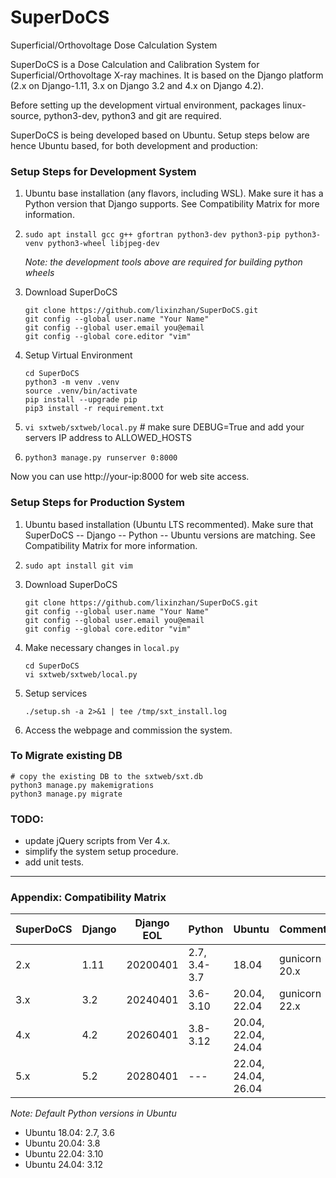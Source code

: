 # SuperDoCS
Superficial/Orthovoltage Dose Calculation System

SuperDoCS is a Dose Calculation and Calibration System for Superficial/Orthovoltage X-ray machines. 
It is based on the Django platform (2.x on Django-1.11, 3.x on Django 3.2 and 4.x on Django 4.2).

Before setting up the development virtual environment, packages
linux-source, python3-dev, python3 and git are required.

SuperDoCS is being developed based on Ubuntu. Setup steps below are hence Ubuntu based, for both development and production:

<h3>Setup Steps for Development System</h3>

1. Ubuntu base installation (any flavors, including WSL). Make sure it has a Python version that Django supports. See Compatibility Matrix for more information.

2. `sudo apt install gcc g++ gfortran python3-dev python3-pip python3-venv python3-wheel libjpeg-dev`

   _Note: the development tools above are required for building python wheels_

3. Download SuperDoCS

   ```
   git clone https://github.com/lixinzhan/SuperDoCS.git
   git config --global user.name "Your Name"
   git config --global user.email you@email
   git config --global core.editor "vim"
   ```

4. Setup Virtual Environment
  
   ```
   cd SuperDoCS
   python3 -m venv .venv
   source .venv/bin/activate
   pip install --upgrade pip
   pip3 install -r requirement.txt
   ```

5. `vi sxtweb/sxtweb/local.py` # make sure DEBUG=True and add your servers IP address to ALLOWED_HOSTS

6. `python3 manage.py runserver 0:8000`

Now you can use http://your-ip:8000 for web site access.


<h3>Setup Steps for Production System</h3>

1. Ubuntu based installation (Ubuntu LTS recommented). Make sure that SuperDoCS -- Django -- Python -- Ubuntu versions are matching. See Compatibility Matrix for more information.

2. `sudo apt install git vim`

3. Download SuperDoCS
   ```
   git clone https://github.com/lixinzhan/SuperDoCS.git
   git config --global user.name "Your Name"
   git config --global user.email you@email
   git config --global core.editor "vim"
   ```

4. Make necessary changes in `local.py`
   ```
   cd SuperDoCS
   vi sxtweb/sxtweb/local.py
   ```

7. Setup services

   ```
   ./setup.sh -a 2>&1 | tee /tmp/sxt_install.log
   ```

8. Access the webpage and commission the system.



<h3>To Migrate existing DB</h3>

```
# copy the existing DB to the sxtweb/sxt.db
python3 manage.py makemigrations
python3 manage.py migrate
```



<h3>TODO:</h3>

- update jQuery scripts from Ver 4.x.
- simplify the system setup procedure.
- add unit tests.


----------------------------------------------------

<h3>Appendix: Compatibility Matrix</h3>

   | SuperDoCS | Django | Django EOL  | Python       | Ubuntu              | Comment |
   | ----------| ---    | ---         | ---          | ---                 | ---     |
   | 2.x       | 1.11   | 20200401    | 2.7, 3.4-3.7 | 18.04               | gunicorn 20.x |
   | 3.x       | 3.2    | 20240401    | 3.6-3.10     | 20.04, 22.04        | gunicorn 22.x |
   | 4.x       | 4.2    | 20260401    | 3.8-3.12     | 20.04, 22.04, 24.04 | |
   | 5.x       | 5.2    | 20280401    | ---          | 22.04, 24.04, 26.04 | |
  
   _Note: Default Python versions in Ubuntu_

   - Ubuntu 18.04: 2.7, 3.6
   - Ubuntu 20.04: 3.8
   - Ubuntu 22.04: 3.10
   - Ubuntu 24.04: 3.12
